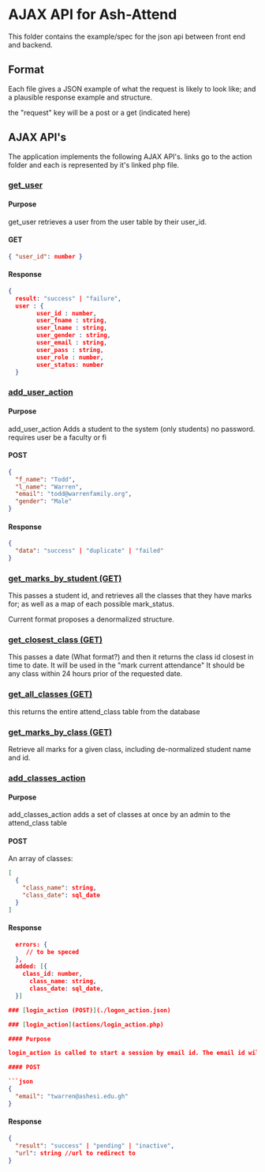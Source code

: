 # AJAX API for Ash-Attend

This folder contains the example/spec for the json api between front end and backend.

## Format

Each file gives a JSON example of what the request is likely to look like; and a plausible response example and structure.

the "request" key will be a post or a get (indicated here)

## AJAX API's

The application implements the following AJAX API's. links go to the action folder and each is represented by it's linked php file.

### [get_user](actions/get_user.php)

#### Purpose

get_user retrieves a user from the user table by their user_id.

#### GET

```json
{ "user_id": number }
```

#### Response

```json
{
  result: "success" | "failure",
  user : {
        user_id : number,
        user_fname : string,
        user_lname : string,
        user_gender : string,
        user_email : string,
        user_pass : string,
        user_role : number,
        user_status: number
  }
```

### [add_user_action](actions/add_user_action.php)

#### Purpose

add_user_action Adds a student to the system (only students) no password. requires user be a faculty or fi

#### POST

```json
{
  "f_name": "Todd",
  "l_name": "Warren",
  "email": "todd@warrenfamily.org",
  "gender": "Male"
}
```

#### Response

```json
{
  "data": "success" | "duplicate" | "failed"
}
```

### [get_marks_by_student (GET)](./get_marks_by_student.json)

This passes a student id, and retrieves all the classes that they have marks for; as well as a map of each possible mark_status.

Current format proposes a denormalized structure.

### [get_closest_class (GET)](./get_closest_class.json)

This passes a date (What format?) and then it returns the class id closest in time to date. It will be used in the "mark current attendance" It should be any class within 24 hours prior of the requested date.

### [get_all_classes (GET)](./get_all_classes.json)

this returns the entire attend_class table from the database

### [get_marks_by_class (GET)](./get_marks_by_class.json)

Retrieve all marks for a given class, including de-normalized student name and id.

### [add_classes_action](actions/add_classes_action.php)

#### Purpose

add_classes_action adds a set of classes at once
by an admin to the attend_class table

#### POST

An array of classes:

```json
[
  {
    "class_name": string,
    "class_date": sql_date
  }
]
```

#### Response

````json
  errors: {
     // to be speced
  },
  added: [{
    class_id: number,
      class_name: string,
      class_date: sql_date,
  }]

### [login_action (POST)](./logon_action.json)

### [login_action](actions/login_action.php)

#### Purpose

login_action is called to start a session by email id. The email id will already have been sanitized and a valid ashesi email format.

#### POST

```json
{
  "email": "twarren@ashesi.edu.gh"
}
````

#### Response

```json
{
  "result": "success" | "pending" | "inactive",
  "url": string //url to redirect to
}
```
